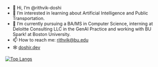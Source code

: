 - 👋 Hi, I’m @rithvik-doshi
- 👀 I’m interested in learning about Artificial Intelligence and Public Transportation.
- 🌱 I’m currently pursuing a BA/MS in Computer Science, interning at Deloitte Consulting LLC in the GenAI Practice and working with BU Spark! at Boston University.
- 📫 How to reach me: rithvik@bu.edu
- 🕸️ [doshir.dev](www.doshir.dev)

[![Top Langs](https://github-readme-stats.vercel.app/api/top-langs/?username=rithvik-doshi&layout=compact)](https://github.com/anuraghazra/github-readme-stats)

<!---
rithvik-doshi/rithvik-doshi is a ✨ special ✨ repository because its `README.md` (this file) appears on your GitHub profile.
You can click the Preview link to take a look at your changes.
--->
